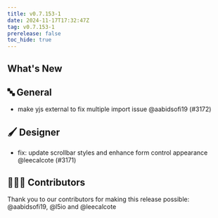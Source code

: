 ```yaml
---
title: v0.7.153-1
date: 2024-11-17T17:32:47Z
tag: v0.7.153-1
prerelease: false
toc_hide: true
---
```


## What's New
## 🔤 General
- make yjs external to fix multiple import issue @aabidsofi19 (#3172)

## 🖌️ Designer

- fix: update scrollbar styles and enhance form control appearance @leecalcote (#3171)

## 👨🏽‍💻 Contributors

Thank you to our contributors for making this release possible:
@aabidsofi19, @l5io and @leecalcote

